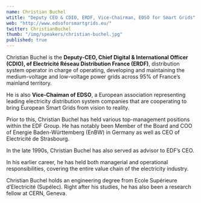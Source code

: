 ```yaml
---
name: Christian Buchel
wtitle: "Deputy CEO & CDIO, ERDF, Vice-Chairman, EDSO for Smart Grids"
web: "http://www.edsoforsmartgrids.eu/"
twitter: ChristianBuchel
thumb: "/img/speakers/christian-buchel.jpg"
published: true
---
```



Christian Buchel is the __Deputy-CEO, Chief Digital & International Officer (CDIO), of Electricité Réseau Distribution France (ERDF)__, distribution system operator in charge of operating, developing and maintaining the medium-voltage and low-voltage power grids across 95% of France’s mainland territory.

He is also __Vice-Chaiman of EDSO__, a European association representing leading electricity distribution system companies that are cooperating to bring European Smart Grids from vision to reality.

Prior to this, Christian Buchel has held various top-management positions within the EDF Group. He has notably been Member of the Board and COO of Energie Baden-Württemberg (EnBW) in Germany as well as CEO of Electricité de Strasbourg.

In the late 1990s, Christian Buchel has also served as advisor to EDF’s CEO.

In his earlier career, he has held both managerial and operational responsibilities, covering the entire value chain of the electricity industry.

Christian Buchel holds an engineering degree from Ecole Supérieure d’Electricité (Supélec). Right after his studies, he has also been a research fellow at CERN, Geneva.
